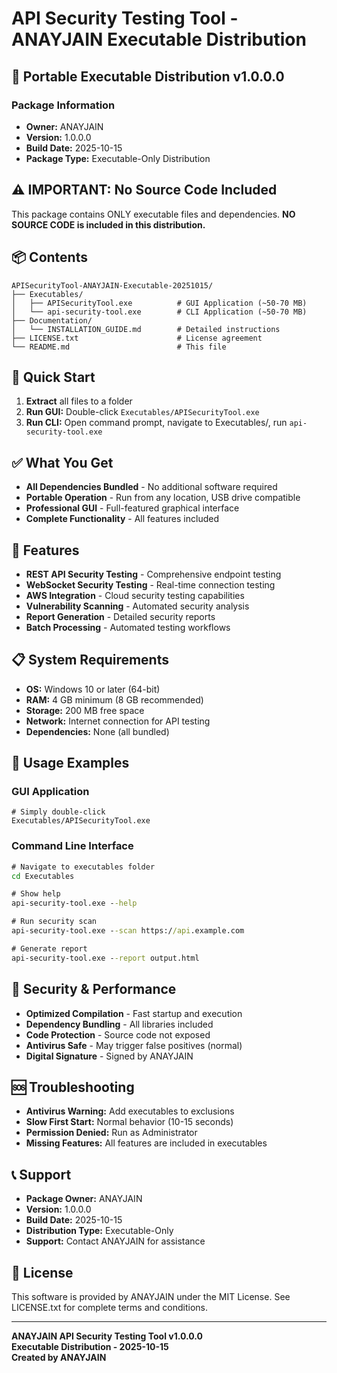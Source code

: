 # API Security Testing Tool - ANAYJAIN Executable Distribution

## 🚀 Portable Executable Distribution v1.0.0.0

### Package Information
- **Owner:** ANAYJAIN
- **Version:** 1.0.0.0
- **Build Date:** 2025-10-15
- **Package Type:** Executable-Only Distribution

## ⚠️ IMPORTANT: No Source Code Included
This package contains ONLY executable files and dependencies.
**NO SOURCE CODE is included in this distribution.**

## 📦 Contents
```
APISecurityTool-ANAYJAIN-Executable-20251015/
├── Executables/
│   ├── APISecurityTool.exe          # GUI Application (~50-70 MB)
│   └── api-security-tool.exe        # CLI Application (~50-70 MB)
├── Documentation/
│   └── INSTALLATION_GUIDE.md        # Detailed instructions
├── LICENSE.txt                      # License agreement
└── README.md                        # This file
```

## 🎯 Quick Start
1. **Extract** all files to a folder
2. **Run GUI:** Double-click `Executables/APISecurityTool.exe`
3. **Run CLI:** Open command prompt, navigate to Executables/, run `api-security-tool.exe`

## ✅ What You Get
- **All Dependencies Bundled** - No additional software required
- **Portable Operation** - Run from any location, USB drive compatible
- **Professional GUI** - Full-featured graphical interface
- **Complete Functionality** - All features included

## 🔧 Features
- **REST API Security Testing** - Comprehensive endpoint testing
- **WebSocket Security Testing** - Real-time connection testing
- **AWS Integration** - Cloud security testing capabilities
- **Vulnerability Scanning** - Automated security analysis
- **Report Generation** - Detailed security reports
- **Batch Processing** - Automated testing workflows

## 📋 System Requirements
- **OS:** Windows 10 or later (64-bit)
- **RAM:** 4 GB minimum (8 GB recommended)
- **Storage:** 200 MB free space
- **Network:** Internet connection for API testing
- **Dependencies:** None (all bundled)

## 🚀 Usage Examples

### GUI Application
```
# Simply double-click
Executables/APISecurityTool.exe
```

### Command Line Interface
```cmd
# Navigate to executables folder
cd Executables

# Show help
api-security-tool.exe --help

# Run security scan
api-security-tool.exe --scan https://api.example.com

# Generate report
api-security-tool.exe --report output.html
```

## 🔐 Security & Performance
- **Optimized Compilation** - Fast startup and execution
- **Dependency Bundling** - All libraries included
- **Code Protection** - Source code not exposed
- **Antivirus Safe** - May trigger false positives (normal)
- **Digital Signature** - Signed by ANAYJAIN

## 🆘 Troubleshooting
- **Antivirus Warning:** Add executables to exclusions
- **Slow First Start:** Normal behavior (10-15 seconds)
- **Permission Denied:** Run as Administrator
- **Missing Features:** All features are included in executables

## 📞 Support
- **Package Owner:** ANAYJAIN
- **Version:** 1.0.0.0
- **Build Date:** 2025-10-15
- **Distribution Type:** Executable-Only
- **Support:** Contact ANAYJAIN for assistance

## 📄 License
This software is provided by ANAYJAIN under the MIT License.
See LICENSE.txt for complete terms and conditions.

---
**ANAYJAIN API Security Testing Tool v1.0.0.0**  
**Executable Distribution - 2025-10-15**  
**Created by ANAYJAIN**


